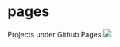 # pages
Projects under Github Pages
[![](https://github-link-card.s3.ap-northeast-1.amazonaws.com/jkrebian/blog.png)](https://github.com/jkrebian/blog)
